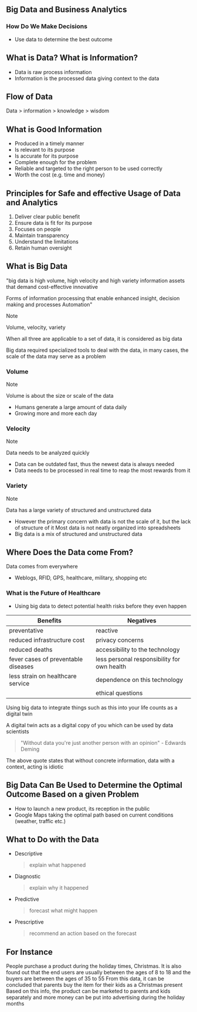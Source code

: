## Big Data and Business Analytics

### How Do We Make Decisions

- Use data to determine the best outcome

## What is Data? What is Information?

- Data is raw process information
- Information is the processed data giving context to the data

## Flow of Data

Data > information > knowledge > wisdom

## What is Good Information

- Produced in a timely manner
- Is relevant to its purpose
- Is accurate for its purpose
- Complete enough for the problem
- Reliable and targeted to the right person to be used correctly
- Worth the cost (e.g. time and money)

## Principles for Safe and effective Usage of Data and Analytics

1. Deliver clear public benefit
2. Ensure data is fit for its purpose
3. Focuses on people
4. Maintain transparency
5. Understand the limitations
6. Retain human oversight

## What is Big Data

"big data is high volume, high velocity and high variety information assets that demand cost-effective innovative

Forms of information processing that enable enhanced insight, decision making and processes Automation"

> [!NOTE]
> Volume, velocity, variety

When all three are applicable to a set of data, it is considered as big data

Big data required specialized tools to deal with the data, in many cases, the scale of the data may serve as a problem

### Volume

> [!NOTE]
> Volume is about the size or scale of the data

- Humans generate a large amount of data daily
- Growing more and more each day

### Velocity

> [!NOTE]
> Data needs to be analyzed quickly

- Data can be outdated fast, thus the newest data is always needed
- Data needs to be processed in real time to reap the most rewards from it

### Variety

> [!NOTE]
> Data has a large variety of structured and unstructured data

- However the primary concern with data is not the scale of it, but the lack of structure of it
  Most data is not neatly organized into spreadsheets
- Big data is a mix of structured and unstructured data

## Where Does the Data come From?

Data comes from everywhere

- Weblogs, RFID, GPS, healthcare, military, shopping etc

### What is the Future of Healthcare

- Using big data to detect potential health risks before they even happen

| Benefits                           | Negatives                                   |
| ---------------------------------- | ------------------------------------------- |
| preventative                       | reactive                                    |
| reduced infrastructure cost        | privacy concerns                            |
| reduced deaths                     | accessibility to the technology             |
| fever cases of preventable diseases | less personal responsibility for own health |
| less strain on healthcare service  | dependence on this technology               |
|                                    | ethical questions                           |

Using big data to integrate things such as this into your life counts as a digital twin

A digital twin acts as a digital copy of you which can be used by data scientists

> "Without data you're just another person with an opinion" - Edwards Deming

The above quote states that without concrete information, data with a context, acting is idiotic

## Big Data Can Be Used to Determine the Optimal Outcome Based on a given Problem

- How to launch a new product, its reception in the public
- Google Maps taking the optimal path based on current conditions (weather, traffic etc.)

## What to Do with the Data

- Descriptive

  > explain what happened

- Diagnostic

  > explain why it happened

- Predictive

  > forecast what might happen

- Prescriptive

  > recommend an action based on the forecast

## For Instance

People purchase a product during the holiday times, Christmas.
It is also found out that the end users are usually between the ages of 8 to 18 and the buyers are between the ages of 35 to 55
From this data, it can be concluded that parents buy the item for their kids as a Christmas present
Based on this info, the product can be marketed to parents and kids separately and more money can be put into advertising during the holiday months
